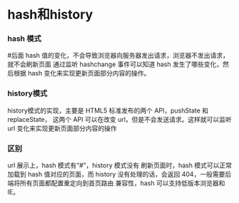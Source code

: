 # hash和history

### hash 模式

\#后面 hash 值的变化，不会导致浏览器向服务器发出请求，浏览器不发出请求，就不会刷新页面
通过监听 hashchange 事件可以知道 hash 发生了哪些变化，然后根据 hash 变化来实现更新页面部分内容的操作。

### history模式

history模式的实现，主要是 HTML5 标准发布的两个 API，pushState 和replaceState，
这两个 API 可以在改变 url，但是不会发送请求。这样就可以监听 url 变化来实现更新页面部分内容的操作


### 区别

url 展示上，hash 模式有“#”，history 模式没有
刷新页面时，hash 模式可以正常加载到 hash 值对应的页面，而 history 没有处理的话，会返回 404，一般需要后端将所有页面都配置重定向到首页路由
兼容性，hash 可以支持低版本浏览器和 IE。